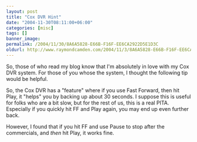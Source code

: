 ```yaml
---
layout: post
title: "Cox DVR Hint"
date: "2004-11-30T08:11:00+06:00"
categories: [misc]
tags: []
banner_image: 
permalink: /2004/11/30/8A6A5828-E66B-F16F-EE6CA2922D5E1D3C
oldurl: http://www.raymondcamden.com/2004/11/3/8A6A5828-E66B-F16F-EE6CA2922D5E1D3C
---
```


So, those of who read my blog know that I'm absolutely in love with my Cox DVR system. For those of you whose the system, I thought the following tip would be helpful. 

So, the Cox DVR has a "feature" where if you use Fast Forward, then hit Play, it "helps" you by backing up about 30 seconds. I suppose this is useful for folks who are a bit slow, but for the rest of us, this is a real PITA. Especially if you quickly hit FF and Play again, you may end up even further back.

However, I found that if you hit FF and use Pause to stop after the commercials, and <i>then</i> hit Play, it works fine.